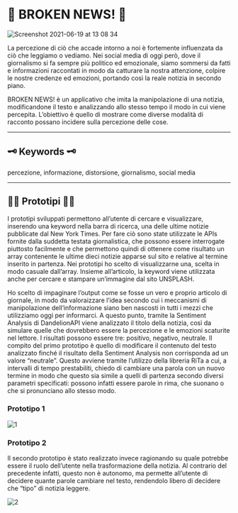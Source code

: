 # 📰  BROKEN NEWS! 📰

![Screenshot 2021-06-19 at 13 08 34](https://user-images.githubusercontent.com/76455312/122640375-7d28dd00-d0ff-11eb-8fcf-b5ad27ec2392.png)

La percezione di ciò che accade intorno a noi è fortemente influenzata da ciò che leggiamo o vediamo. Nei social media
di oggi però, dove il giornalismo si fa sempre più politico ed emozionale, siamo sommersi da fatti e informazioni raccontati in modo da catturare la nostra attenzione, colpire le nostre credenze ed emozioni, portando così la reale notizia in secondo piano.

BROKEN NEWS! è un applicativo che imita la manipolazione di una notizia, modificandone il testo e analizzando allo stesso tempo il modo in cui viene percepita. L’obiettivo è quello di mostrare come diverse modalità di racconto possano incidere sulla percezione delle cose.

---

## 🗝  Keywords 🗝

percezione, informazione, distorsione, giornalismo, social media

---
## 🧑‍💻 Prototipi 🧑‍💻
I prototipi sviluppati permettono all’utente di cercare e visualizzare, inserendo una keyword
nella barra di ricerca, una delle ultime notizie pubblicate dal New York Times. Per fare ciò sono
state utilizzate le APIs fornite dalla suddetta testata giornalistica, che possono essere interrogate piuttosto facilmente e che permettono quindi di ottenere come risultato un array contenente le ultime dieci notizie apparse sul sito e relative al termine inserito in partenza. Nei prototipi ho scelto di visualizzarne una, scelta in modo casuale dall’array. Insieme all’articolo, la keyword viene utilizzata anche per cercare e stampare un’immagine dal sito UNSPLASH.

Ho scelto di impaginare l’output come se fosse 
un vero e proprio articolo di giornale, in modo da valoraizzare l’idea secondo cui i meccanismi di manipolazione dell’informazione siano ben nascosti in tutti i mezzi che utilizziamo oggi per informarci. A questo punto, tramite la Sentiment Analysis di DandelionAPI viene analizzato il titolo della notizia, così da simulare quelle che dovrebbero essere la percezione e le emozioni scaturite nel lettore. I risultati possono essere tre: positivo, negativo, neutrale.
Il compito del primo prototipo è quello di modificare il contenuto del testo analizzato finché il risultato della Sentiment Analysis non corrisponda ad un valore “neutrale”. Questo avviene tramite l’utilizzo della libreria RiTa a cui, a intervalli di tempo prestabiliti, chiedo di cambiare una parola con
un nuovo termine in modo che questo sia simile a quelli di partenza secondo diversi parametri specificati: possono infatti essere parole in rima, che suonano o che si pronunciano allo stesso modo. 

### Prototipo 1

![1](https://user-images.githubusercontent.com/76455312/122645913-2a5e1e00-d11d-11eb-8e91-2f09ef07d7d4.gif)

### Prototipo 2

Il secondo prototipo è stato realizzato invece ragionando su quale potrebbe essere il ruolo dell’utente nella trasformazione della notizia.
Al contrario del precedente infatti, questo non è autonomo, ma permette all’utente di decidere quante parole cambiare nel testo, rendendolo
libero di decidere che “tipo” di notizia leggere.

![2](https://user-images.githubusercontent.com/76455312/122645931-38ac3a00-d11d-11eb-862b-c455850f2bd6.gif)

